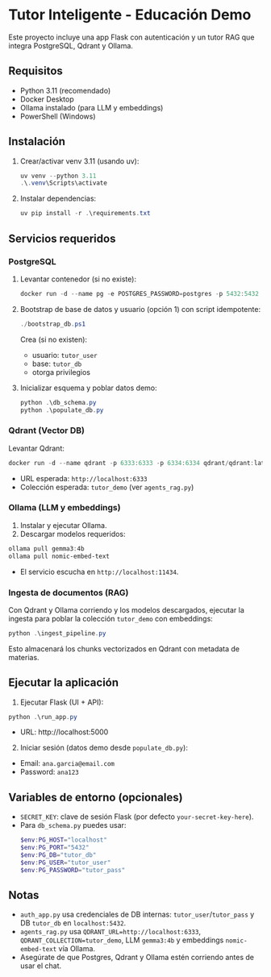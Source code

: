# Tutor Inteligente - Educación Demo

Este proyecto incluye una app Flask con autenticación y un tutor RAG que integra PostgreSQL, Qdrant y Ollama.

## Requisitos
- Python 3.11 (recomendado)
- Docker Desktop
- Ollama instalado (para LLM y embeddings)
- PowerShell (Windows)

## Instalación
1. Crear/activar venv 3.11 (usando uv):
   ```powershell
   uv venv --python 3.11
   .\.venv\Scripts\activate
   ```
2. Instalar dependencias:
   ```powershell
   uv pip install -r .\requirements.txt
   ```

## Servicios requeridos

### PostgreSQL
1. Levantar contenedor (si no existe):
   ```powershell
   docker run -d --name pg -e POSTGRES_PASSWORD=postgres -p 5432:5432 postgres:15
   ```
2. Bootstrap de base de datos y usuario (opción 1) con script idempotente:
   ```powershell
   ./bootstrap_db.ps1
   ```
   Crea (si no existen):
   - usuario: `tutor_user`
   - base: `tutor_db`
   - otorga privilegios

3. Inicializar esquema y poblar datos demo:
   ```powershell
   python .\db_schema.py
   python .\populate_db.py
   ```

### Qdrant (Vector DB)

Levantar Qdrant:
```powershell
docker run -d --name qdrant -p 6333:6333 -p 6334:6334 qdrant/qdrant:latest
```
- URL esperada: `http://localhost:6333`
- Colección esperada: `tutor_demo` (ver `agents_rag.py`)

### Ollama (LLM y embeddings)

1. Instalar y ejecutar Ollama.
2. Descargar modelos requeridos:
```powershell
ollama pull gemma3:4b
ollama pull nomic-embed-text
```
- El servicio escucha en `http://localhost:11434`.

### Ingesta de documentos (RAG)

Con Qdrant y Ollama corriendo y los modelos descargados, ejecutar la ingesta para poblar la colección `tutor_demo` con embeddings:
```powershell
python .\ingest_pipeline.py
```
Esto almacenará los chunks vectorizados en Qdrant con metadata de materias.

## Ejecutar la aplicación

1. Ejecutar Flask (UI + API):
```powershell
python .\run_app.py
```
- URL: http://localhost:5000

2. Iniciar sesión (datos demo desde `populate_db.py`):
- Email: `ana.garcia@email.com`
- Password: `ana123`

## Variables de entorno (opcionales)
- `SECRET_KEY`: clave de sesión Flask (por defecto `your-secret-key-here`).
- Para `db_schema.py` puedes usar:
  ```powershell
  $env:PG_HOST="localhost"
  $env:PG_PORT="5432"
  $env:PG_DB="tutor_db"
  $env:PG_USER="tutor_user"
  $env:PG_PASSWORD="tutor_pass"
  ```

## Notas
- `auth_app.py` usa credenciales de DB internas: `tutor_user`/`tutor_pass` y DB `tutor_db` en `localhost:5432`.
- `agents_rag.py` usa `QDRANT_URL=http://localhost:6333`, `QDRANT_COLLECTION=tutor_demo`, LLM `gemma3:4b` y embeddings `nomic-embed-text` vía Ollama.
- Asegúrate de que Postgres, Qdrant y Ollama estén corriendo antes de usar el chat.
